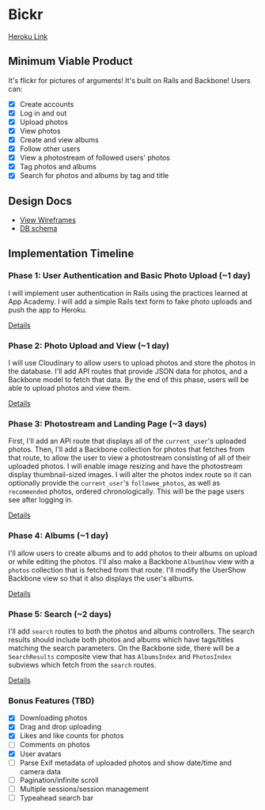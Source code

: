 # Bickr

[Heroku Link](http://bickr.herokuapp.com)

## Minimum Viable Product
It's flickr for pictures of arguments! It's built on Rails and Backbone! Users can:

- [x] Create accounts
- [x] Log in and out
- [x] Upload photos
- [x] View photos
- [x] Create and view albums
- [x] Follow other users
- [x] View a photostream of followed users' photos
- [x] Tag photos and albums
- [x] Search for photos and albums by tag and title

## Design Docs
* [View Wireframes][views]
* [DB schema][schema]

[views]: ./docs/views.md
[schema]: ./docs/schema.md

## Implementation Timeline

### Phase 1: User Authentication and Basic Photo Upload (~1 day)
I will implement user authentication in Rails using the practices learned at App
Academy. I will add a simple Rails text form to fake photo uploads and push
the app to Heroku.

[Details][phase-one]

### Phase 2: Photo Upload and View (~1 day)
I will use Cloudinary to allow users to upload photos and
store the photos in the database. I'll add API routes that provide JSON data for
photos, and a Backbone model to fetch that data. By the end of this
phase, users will be able to upload photos and view them.

[Details][phase-two]

### Phase 3: Photostream and Landing Page (~3 days)
First, I'll add an API route that displays all of the `current_user`'s uploaded
photos. Then, I'll add a Backbone collection for photos that fetches from that
route, to allow the user to view a photostream consisting of all of their
uploaded photos. I will enable image resizing and have the photostream display
thumbnail-sized images. I will alter the photos index route so it can optionally
provide the `current_user`'s `followee_photos`, as well as `recommended` photos,
ordered chronologically. This will be the page users see after logging in.

[Details][phase-three]

### Phase 4: Albums (~1 day)
I'll allow users to create albums and to add photos to their albums on upload or
while editing the photos. I'll also make a Backbone `AlbumShow` view with a
`photos` collection that is fetched from that route. I'll modify the UserShow
Backbone view so that it also displays the user's albums.

[Details][phase-four]

### Phase 5: Search (~2 days)
I'll add `search` routes to both the photos and albums controllers. The search
results should include both photos and albums which have tags/titles matching
the search parameters. On the Backbone side, there will be a `SearchResults`
composite view that has `AlbumsIndex` and `PhotosIndex` subviews which fetch
from the `search` routes.

[Details][phase-five]

### Bonus Features (TBD)
- [x] Downloading photos
- [x] Drag and drop uploading
- [x] Likes and like counts for photos
- [ ] Comments on photos
- [x] User avatars
- [ ] Parse Exif metadata of uploaded photos and show date/time and camera data
- [ ] Pagination/infinite scroll
- [ ] Multiple sessions/session management
- [ ] Typeahead search bar

[phase-one]: ./docs/phases/phase1.md
[phase-two]: ./docs/phases/phase2.md
[phase-three]: ./docs/phases/phase3.md
[phase-four]: ./docs/phases/phase4.md
[phase-five]: ./docs/phases/phase5.md
